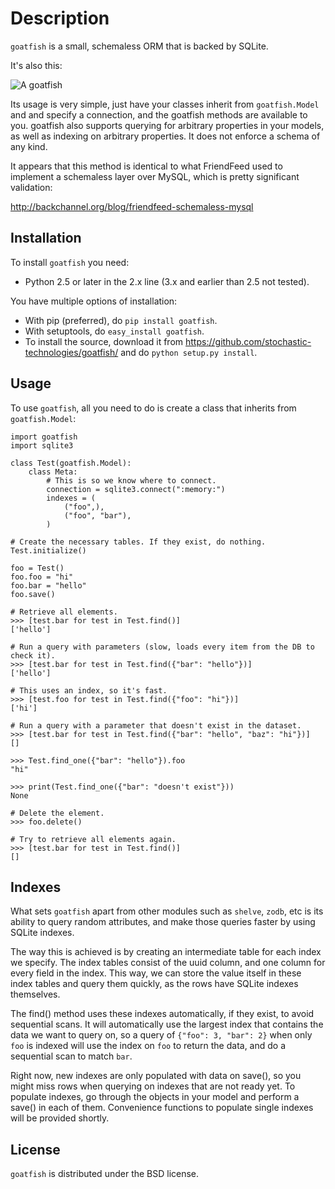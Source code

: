 Description
===========

``goatfish`` is a small, schemaless ORM that is backed by SQLite.

It's also this:

![A goatfish](http://upload.wikimedia.org/wikipedia/commons/thumb/2/22/Parupeneus_insularis_.jpg/300px-Parupeneus_insularis_.jpg)

Its usage is very simple, just have your classes inherit from ``goatfish.Model``
and and specify a connection, and the goatfish methods are available to you.
goatfish also supports querying for arbitrary properties in your models, as
well as indexing on arbitrary properties. It does not enforce a schema of any
kind.

It appears that this method is identical to what FriendFeed used to implement
a schemaless layer over MySQL, which is pretty significant validation:

http://backchannel.org/blog/friendfeed-schemaless-mysql

Installation
------------

To install ``goatfish`` you need:

* Python 2.5 or later in the 2.x line (3.x and earlier than 2.5 not tested).

You have multiple options of installation:

* With pip (preferred), do ``pip install goatfish``.
* With setuptools, do ``easy_install goatfish``.
* To install the source, download it from
  https://github.com/stochastic-technologies/goatfish/ and do
  ``python setup.py install``.

Usage
-----

To use ``goatfish``, all you need to do is create a class that inherits from
``goatfish.Model``:

    import goatfish
    import sqlite3

    class Test(goatfish.Model):
        class Meta:
            # This is so we know where to connect.
            connection = sqlite3.connect(":memory:")
            indexes = (
                ("foo",),
                ("foo", "bar"),
            )

    # Create the necessary tables. If they exist, do nothing.
    Test.initialize()

    foo = Test()
    foo.foo = "hi"
    foo.bar = "hello"
    foo.save()

    # Retrieve all elements.
    >>> [test.bar for test in Test.find()]
    ['hello']

    # Run a query with parameters (slow, loads every item from the DB to check it).
    >>> [test.bar for test in Test.find({"bar": "hello"})]
    ['hello']

    # This uses an index, so it's fast.
    >>> [test.foo for test in Test.find({"foo": "hi"})]
    ['hi']

    # Run a query with a parameter that doesn't exist in the dataset.
    >>> [test.bar for test in Test.find({"bar": "hello", "baz": "hi"})]
    []

    >>> Test.find_one({"bar": "hello"}).foo
    "hi"

    >>> print(Test.find_one({"bar": "doesn't exist"}))
    None

    # Delete the element.
    >>> foo.delete()

    # Try to retrieve all elements again.
    >>> [test.bar for test in Test.find()]
    []


Indexes
-------

What sets ``goatfish`` apart from other modules such as ``shelve``, ``zodb``,
etc is its ability to query random attributes, and make those queries faster
by using SQLite indexes.

The way this is achieved is by creating an intermediate table for each index
we specify. The index tables consist of the uuid column, and one column for
every field in the index. This way, we can store the value itself in these
index tables and query them quickly, as the rows have SQLite indexes
themselves.

The find() method uses these indexes automatically, if they exist, to avoid
sequential scans. It will automatically use the largest index that contains
the data we want to query on, so a query of ``{"foo": 3, "bar": 2}`` when only
``foo`` is indexed will use the index on ``foo`` to return the data, and do a
sequential scan to match ``bar``.

Right now, new indexes are only populated with data on save(), so you might
miss rows when querying on indexes that are not ready yet. To populate indexes,
go through the objects in your model and perform a save() in each of them.
Convenience functions to populate single indexes will be provided shortly.

License
-------

``goatfish`` is distributed under the BSD license.

